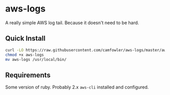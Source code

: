 # aws-logs

A really simple AWS log tail. Because it doesn't need to be hard.

## Quick Install

```sh
curl -LO https://raw.githubusercontent.com/camfowler/aws-logs/master/aws-logs
chmod +x aws-logs
mv aws-logs /usr/local/bin/
```

## Requirements

Some version of ruby. Probably 2.x
`aws-cli` installed and configured.
